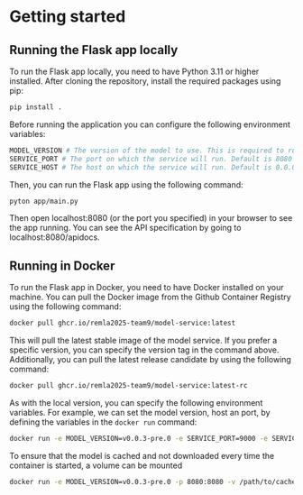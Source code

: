 # Getting started

## Running the Flask app locally

To run the Flask app locally, you need to have Python 3.11 or higher installed.
After cloning the repository, install the required packages using pip:

```bash
pip install .
```
Before running the application you can configure the following environment variables:
```bash
MODEL_VERSION # The version of the model to use. This is required to run the application.
SERVICE_PORT # The port on which the service will run. Default is 8080
SERVICE_HOST # The host on which the service will run. Default is 0.0.0.0
```

Then, you can run the Flask app using the following command:

```bash
pyton app/main.py
```

Then open localhost:8080 (or the port you specified) in your browser to see the app running.
You can see the API specification by going to localhost:8080/apidocs.

## Running in Docker

To run the Flask app in Docker, you need to have Docker installed on your machine.
You can pull the Docker image from the Github Container Registry using the following command:

```bash
docker pull ghcr.io/remla2025-team9/model-service:latest
```

This will pull the latest stable image of the model service.
If you prefer a specific version, you can specify the version tag in the command above.
Additionally, you can pull the latest release candidate by using the following command:

```bash
docker pull ghcr.io/remla2025-team9/model-service:latest-rc
```

As with the local version, you can specify the following environment variables. For example, we can set the model version, host an port, by defining the variables in the `docker run` command:
```bash
docker run -e MODEL_VERSION=v0.0.3-pre.0 -e SERVICE_PORT=9000 -e SERVICE_HOST=model-service.com -p 9000:9000 ghcr.io/remla2025-team9/model-service:latest
```

To ensure that the model is cached and not downloaded every time the container is started, a volume can be mounted
```bash
docker run -e MODEL_VERSION=v0.0.3-pre.0 -p 8080:8080 -v /path/to/cache:/root/.cache ghcr.io/remla2025-team9/model-service:latest
```